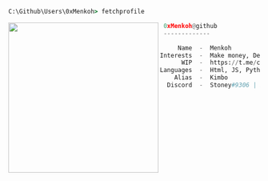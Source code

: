 ```bat
C:\Github\Users\0xMenkoh> fetchprofile
```

<img align="left" src="https://cdn.discordapp.com/attachments/951925116227436624/951928844179345488/a_784207f09bfed6210be3fc12eb6c66d5.gif" width="300" /> 

```py
 0xMenkoh@github
 -------------

     Name  -  Menkoh
Interests  -  Make money, Development, Finance
      WIP  -  https://t.me/cryptodrainers
Languages  -  Html, JS, Python, C#
    Alias  -  Kimbo
  Discord  -  Stoney#9306 | 954051011801137234
```
